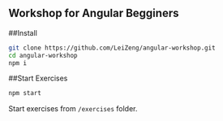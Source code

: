 Workshop for Angular Begginers
-------------------

##Install
```bash
git clone https://github.com/LeiZeng/angular-workshop.git
cd angular-workshop
npm i
```

##Start Exercises
```bash
npm start
```
Start exercises from `/exercises` folder.
